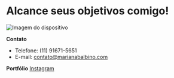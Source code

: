 # Alcance seus objetivos comigo!

<img src="git /images/imagemparacontato.png" alt="Imagem do dispositivo">

**Contato**
* Telefone: (11) 91671-5651
* E-mail: contato@marianabalbino.com

**Portfólio**
<a href="https://www.instagram.com/marianabalbiino">Instagram</a>